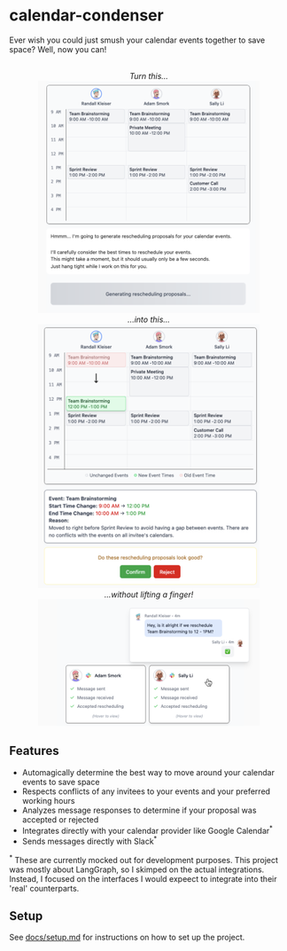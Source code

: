 # calendar-condenser

Ever wish you could just smush your calendar events together to save space? Well, now you can!

<p align="center">
    <br />
    <i>Turn this...</i>
    <br />
    <img src="./docs/assets/before-rescheduling.png" alt="Before rescheduling" width="400px" />
    <br />
    <i>...into this...</i>
    <br />
    <img src="./docs/assets/after-rescheduling.png" alt="After rescheduling" width="400px" />
    <br />
    <i>...without lifting a finger!</i>
    <br />
    <img src="./docs/assets/after-analysis.png" alt="After analysis" width="400px" />
</p>

## Features

- Automagically determine the best way to move around your calendar events to save space
- Respects conflicts of any invitees to your events and your preferred working hours
- Analyzes message responses to determine if your proposal was accepted or rejected
- Integrates directly with your calendar provider like Google Calendar<sup>*</sup>
- Sends messages directly with Slack<sup>*</sup>

<sup>*</sup> These are currently mocked out for development purposes. This project was mostly
about LangGraph, so I skimped on the actual integrations. Instead, I focused on the interfaces
I would expeect to integrate into their 'real' counterparts.

## Setup

See [docs/setup.md](docs/setup.md) for instructions on how to set up the project.
